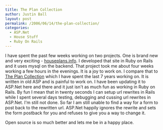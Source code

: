 ```yaml
---
title: The Plan Collection
author: Justin Ball
layout: post
permalink: /2006/06/14/the-plan-collection/
categories:
  - ASP.Net
  - House Stuff
  - Ruby On Rails
---
```


I have spent the past few weeks working on two projects. One is brand new and very exciting - [houseplans.info][1]. I developed that site in Ruby on Rails and it uses mysql on the backend. That project took me about four weeks working a few hours in the evenings. It is a joy to work on. I compare that to [The Plan Collection][2] which I have spent the last 7 years working on. It is written in old ASP and is painful to work on. I have been updating it to ASP.Net here and there and it just isn't as much fun as working in Ruby on Rails. By fun I mean that in twenty seconds I can setup url rewrites in Rails while I spent several days testing, debugging and cussing url rewrites in ASP.Net. I'm still not done. So far I am still unable to find a way for a form to post back to the rewritten url. ASP.Net happily ignores the rewrite and sets the form postback for you and refuses to give you a way to change it.

 [1]: http://www.houseplans.info
 [2]: http://www.theplancollection.com

Open source is so much better and lets me be in a happy place.